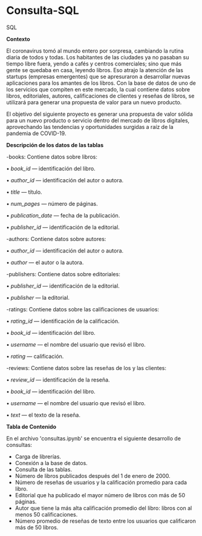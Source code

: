 # Consulta-SQL
SQL

__Contexto__

El coronavirus tomó al mundo entero por sorpresa, cambiando la rutina diaria de todos y todas. Los habitantes de las ciudades ya no pasaban su tiempo libre fuera, yendo a cafés y centros comerciales; sino que más gente se quedaba en casa, leyendo libros. Eso atrajo la atención de las startups (empresas emergentes) que se apresuraron a desarrollar nuevas aplicaciones para los amantes de los libros.
Con la base de datos de uno de los servicios que compiten en este mercado, la cual contiene datos sobre libros, editoriales, autores, calificaciones de clientes y reseñas de libros, se utilizará para generar una propuesta de valor para un nuevo producto.

El objetivo del siguiente proyecto es generar una propuesta de valor sólida para un nuevo producto o servicio dentro del mercado de libros digitales, aprovechando las tendencias y oportunidades surgidas a raíz de la pandemia de COVID-19.

__Descripción de los datos de las tablas__

-books: Contiene datos sobre libros:

•	_book_id_ — identificación del libro.

•	_author_id_ — identificación del autor o autora.

•	_title_ — título.

•	_num_pages_ — número de páginas.

•	_publication_date_ — fecha de la publicación.

•	_publisher_id_ — identificación de la editorial.

-authors: Contiene datos sobre autores:

•	_author_id_ — identificación del autor o autora.

•	_author_ — el autor o la autora.

-publishers: Contiene datos sobre editoriales:

•	_publisher_id_ — identificación de la editorial.

•	_publisher_ — la editorial.

-ratings: Contiene datos sobre las calificaciones de usuarios:

•	_rating_id_ — identificación de la calificación.

•	_book_id_ — identificación del libro.

•	_username_ — el nombre del usuario que revisó el libro.

•	_rating_ — calificación.

-reviews: Contiene datos sobre las reseñas de los y las clientes:

•	_review_id_ — identificación de la reseña.

•	_book_id_ — identificación del libro.

•	_username_ — el nombre del usuario que revisó el libro.

•	_text_ — el texto de la reseña.


__Tabla de Contenido__

En el archivo 'consultas.ipynb' se encuentra el siguiente desarrollo de consultas:

- Carga de librerías.
- Conexión a la base de datos.
- Consulta de las tablas.
- Número de libros publicados después del 1 de enero de 2000.
- Número de reseñas de usuarios y la calificación promedio para cada libro.
- Editorial que ha publicado el mayor número de libros con más de 50 páginas.
- Autor que tiene la más alta calificación promedio del libro: libros con al menos 50 calificaciones.
- Número promedio de reseñas de texto entre los usuarios que calificaron más de 50 libros.


